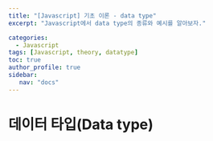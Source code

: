 ```yaml
---
title: "[Javascript] 기초 이론 - data type"
excerpt: "Javascript에서 data type의 종류와 예시를 알아보자."

categories: 
  - Javascript
tags: [Javascript, theory, datatype]
toc: true
author_profile: true 
sidebar:
   nav: "docs"
---
```


# 데이터 타입(Data type)
